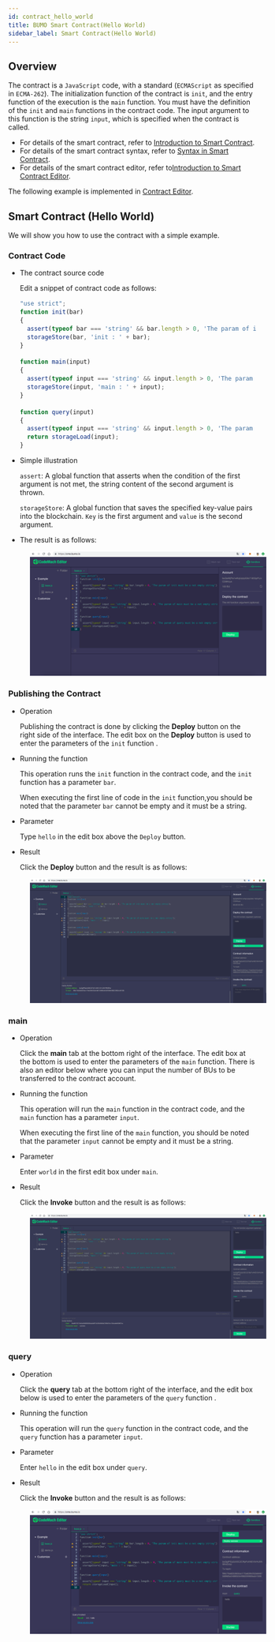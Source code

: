 ```yaml
---
id: contract_hello_world
title: BUMO Smart Contract(Hello World)
sidebar_label: Smart Contract(Hello World)
---
```


## Overview

The contract is a `JavaScript` code, with a standard (`ECMAScript` as specified in `ECMA-262`). The initialization function of the contract is `init`, and the entry function of the execution is the `main` function. You must have the definition of the `init` and `main` functions in the contract code. The input argument to this function is the string `input`, which is specified when the contract is called.

- For details of the smart contract, refer to [Introduction to Smart Contract](../introduction_to_smart_contract).
- For details of the smart contract syntax, refer to [Syntax in Smart Contract](../syntax_in_smart_contract).
- For details of the smart contract editor, refer to[Introduction to Smart Contract Editor](../introduction_to_smart_contract).

The following example is implemented in [Contract Editor](https://cme.bumo.io).



## Smart Contract (Hello World)

We will show you how to use the contract with a simple example.



### Contract Code

- The contract source code

    Edit a snippet of contract code as follows:

    ```javascript
    "use strict";
    function init(bar)
    {
      assert(typeof bar === 'string' && bar.length > 0, 'The param of init must be a not empty string');
      storageStore(bar, 'init : ' + bar);
    }

    function main(input)
    {
      assert(typeof input === 'string' && input.length > 0, 'The param of main must be a not empty string');
      storageStore(input, 'main : ' + input);
    }

    function query(input)
    { 
      assert(typeof input === 'string' && input.length > 0, 'The param of query must be a not empty string');
      return storageLoad(input);
    }
    ```

- Simple illustration

  `assert`: A global function that asserts when the condition of the first argument is not met, the string content of the second argument is thrown.

  `storageStore`: A global function that saves the specified key-value pairs into the blockchain. `Key` is the first argument and `value` is the second argument.

- The result is as follows:

  <img src="/docs/assets/contractcodehelloworld.png" style= "margin-left: 20px">



### Publishing the Contract

- Operation

  Publishing the contract is done by clicking the **Deploy** button on the right side of the interface. The edit box on the **Deploy** button is used to enter the parameters of the `init` function .
- Running the function

  This operation runs the `init` function in the contract code, and the `init` function has a parameter `bar`.

  When executing the first line of code in the `init` function,you should be noted that the parameter `bar` cannot be empty and it must be a string.

- Parameter

  Type `hello` in the edit box above the `Deploy` button.

- Result

  Click the **Deploy** button and the result is as follows:

  <img src="/docs/assets/contractdeploy.png" style= "margin-left: 20px">



### main

- Operation

  Click the **main** tab at the bottom right of the interface. The edit box at the bottom is used to enter the parameters of the `main` function. There is also an editor below where you can input the number of BUs to be transferred to the contract account.

- Running the function
  
  This operation will run the `main` function in the contract code, and the `main` function has a parameter `input`.

  When executing the first line of the `main` function, you should be noted that the parameter `input` cannot be empty and it must be a string.

- Parameter

  Enter `world` in the first edit box under `main`.

- Result

  Click the **Invoke** button and the result is as follows:

  <img src="/docs/assets/contractmain.png" style= "margin-left: 20px">



### query

- Operation

  Click the **query** tab at the bottom right of the interface, and the edit box below is used to enter the parameters of the `query` function .

- Running the function

  This operation will run the `query` function in the contract code, and the `query` function has a parameter `input`.

- Parameter

  Enter `hello` in the edit box under `query`.

- Result

  Click the **Invoke** button and the result is as follows:

  <img src="/docs/assets/contractquery.png" style= "margin-left: 20px">